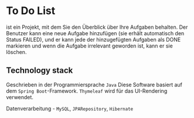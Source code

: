 # To Do List
ist ein Projekt, mit dem Sie den Überblick über Ihre Aufgaben behalten. Der Benutzer kann eine neue Aufgabe hinzufügen 
(sie erhält automatisch den Status FAILED), und er kann jede der hinzugefügten Aufgaben als DONE markieren und wenn die Aufgabe irrelevant geworden ist, kann er sie löschen.

## Technology stack

Geschrieben in der Programmiersprache `Java`
Diese Software basiert auf dem `Spring Boot`-Framework.
`Thymeleaf` wird für das UI-Rendering verwendet.

Datenverarbeitung - `MySQL`, `JPARepository`, `Hibernate`
